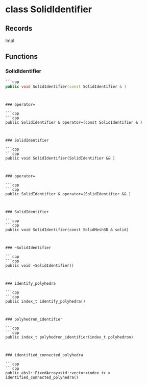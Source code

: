# class SolidIdentifier


## Records

Impl



## Functions

### SolidIdentifier

```cpp
```cpp
public void SolidIdentifier(const SolidIdentifier & )
```
```


### operator=

```cpp
```cpp
public SolidIdentifier & operator=(const SolidIdentifier & )
```
```


### SolidIdentifier

```cpp
```cpp
public void SolidIdentifier(SolidIdentifier && )
```
```


### operator=

```cpp
```cpp
public SolidIdentifier & operator=(SolidIdentifier && )
```
```


### SolidIdentifier

```cpp
```cpp
public void SolidIdentifier(const SolidMesh3D & solid)
```
```


### ~SolidIdentifier

```cpp
```cpp
public void ~SolidIdentifier()
```
```


### identify_polyhedra

```cpp
```cpp
public index_t identify_polyhedra()
```
```


### polyhedron_identifier

```cpp
```cpp
public index_t polyhedron_identifier(index_t polyhedron)
```
```


### identified_connected_polyhedra

```cpp
```cpp
public absl::FixedArray<std::vector<index_t> > identified_connected_polyhedra()
```
```




